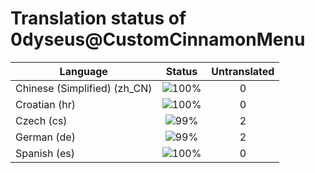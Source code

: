 # Translation status of 0dyseus@CustomCinnamonMenu

Language | Status | Untranslated
---------|:------:|:-----------:
Chinese (Simplified) (zh_CN) | ![100%](http://progressed.io/bar/100) | 0
Croatian (hr) | ![100%](http://progressed.io/bar/100) | 0
Czech (cs) | ![99%](http://progressed.io/bar/99) | 2
German (de) | ![99%](http://progressed.io/bar/99) | 2
Spanish (es) | ![100%](http://progressed.io/bar/100) | 0
